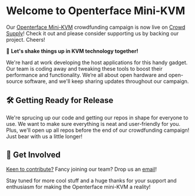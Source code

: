 # Welcome to Openterface Mini-KVM

Our [Openterface Mini-KVM](https://openterface.com/) crowdfunding campaign is now live on [Crowd Supply](https://www.crowdsupply.com/techxartisan/openterface-mini-kvm)! Check it out and please consider supporting us by backing our project. Cheers!

🚀 **Let's shake things up in KVM technology together!**

We're hard at work developing the host applications for this handy gadget. Our team is coding away and tweaking these tools to boost their performance and functionality. We’re all about open hardware and open-source software, and we'll keep sharing updates throughout our campaign.

## 🛠️ Getting Ready for Release

We're sprucing up our code and getting our repos in shape for everyone to use. We want to make sure everything is neat and user-friendly for you. Plus, we'll open up all repos before the end of our crowdfunding campaign! Just bear with us a little longer!

## 🤝 Get Involved

[Keen to contribute?](https://openterface.com/contributing/) Fancy joining our team? Drop us an [email](mailto:info@techxartisan.com)!

Stay tuned for more cool stuff and a huge thanks for your support and enthusiasm for making the Openterface mini-KVM a reality!